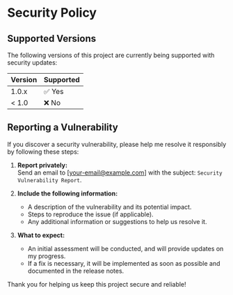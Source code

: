 # Security Policy

## Supported Versions

The following versions of this project are currently being supported with security updates:

| Version | Supported              |
| ------- | ------------------     |
| 1.0.x   | :white_check_mark: Yes |
| < 1.0   | :x: No                 |

## Reporting a Vulnerability

If you discover a security vulnerability, please help me resolve it responsibly by following these steps:

1. **Report privately:**  
   Send an email to [your-email@example.com] with the subject: `Security Vulnerability Report`.

2. **Include the following information:**  
   - A description of the vulnerability and its potential impact.  
   - Steps to reproduce the issue (if applicable).  
   - Any additional information or suggestions to help us resolve it.

3. **What to expect:**  
   - An initial assessment will be conducted, and will provide updates on my progress.  
   - If a fix is necessary, it will be implemented as soon as possible and documented in the release notes.

Thank you for helping us keep this project secure and reliable!
